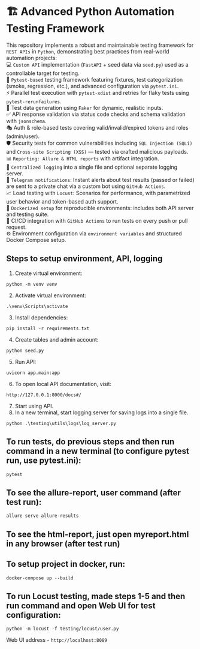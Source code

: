 # 🏗️ Advanced Python Automation Testing Framework
This repository implements a robust and maintainable testing framework for `REST APIs` in `Python`, demonstrating best practices from real-world automation projects:  
💻 `Custom API` implementation (`FastAPI` + seed data via `seed.py`) used as a controllable target for testing.  
🧰 `Pytest-based` testing framework featuring fixtures, test categorization (smoke, regression, etc.), and advanced configuration via `pytest.ini`.  
⚡ Parallel test execution with `pytest-xdist` and retries for flaky tests using `pytest-rerunfailures`.  
🧬 Test data generation using `Faker` for dynamic, realistic inputs.  
✅ API response validation via status code checks and schema validation with `jsonschema`.  
🎭 Auth & role-based tests covering valid/invalid/expired tokens and roles (admin/user).  
🛡️ Security tests for common vulnerabilities including `SQL Injection (SQLi)` and `Cross-site Scripting (XSS)` — tested via crafted malicious payloads.  
📊 `Reporting: Allure & HTML reports` with artifact integration.   
📝 `Centralized logging` into a single file and optional separate logging server.  
📩 `Telegram notifications`: Instant alerts about test results (passed or failed) are sent to a private chat via a custom bot using `GitHub Actions`.   
📈 Load testing with `Locust`: Scenarios for performance, with parametrized user behavior and token-based auth support.  
🚀 `Dockerized setup` for reproducible environments: includes both API server and testing suite.  
🔁 CI/CD integration with `GitHub Actions` to run tests on every push or pull request.  
⚙️ Environment configuration via `environment variables` and structured Docker Compose setup.  


## Steps to setup environment, API, logging
1. Create virtual environment:
```
python -m venv venv
```
2. Activate virtual environment:
```
.\venv\Scripts\activate
```
3. Install dependencies:
```
pip install -r requirements.txt
```
4. Create tables and admin account:
```
python seed.py
```
5. Run API:
```
uvicorn app.main:app
```
6. To open local API documentation, visit:
```
http://127.0.0.1:8000/docs#/
```
7. Start using API.
8. In a new terminal, start logging server for saving logs into a single file.
```
python .\testing\utils\logs\log_server.py
```

## To run tests, do previous steps and then run command in a new terminal (to configure pytest run, use pytest.ini):
```
pytest
```

## To see the allure-report, user command (after test run):
```
allure serve allure-results
```

## To see the html-report, just open myreport.html in any browser (after test run)

## To setup project in docker, run:
```
docker-compose up --build
```

## To run Locust testing, made steps 1-5 and then run command and open Web UI for test configuration:
```
python -m locust -f testing/locust/user.py
```
Web UI address - `http://localhost:8089`